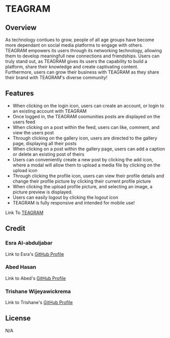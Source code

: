 # TEAGRAM

## Overview

As technology contiues to grow, people of all age groups have become more dependant on social media platforms to engage with others. TEAGRAM empowers its users through its networking technology, allowing them to develop meaningfull new connections and friendships. Users can truly stand out, as TEAGRAM gives its users the capability to build a platform, share their knowledge and create captivating content. Furthermore, users can grow their business with TEAGRAM as they share their brand with TEAGRAM's diverse community!

## Features

- When clicking on the login icon, users can create an account, or login to an existing account with TEAGRAM
- Once logged in, the TEAGRAM coomunities posts are displayed on the users feed
- When clicking on a post within the feed, users can like, comment, and view the users post
- Through clicking on the gallery icon, users are directed to the gallery page, displaying all their posts
- When clicking on a post within the gallery page, users can add a caption or delete an existing post of theirs
- Users can conveniently create a new post by clicking the add icon, where a modal will allow them to upload a media file by clicking on the upload icon
- Through clicking the profile icon, users can view their profile details and change their profile picture by clicking their current profile picture
- When clicking the upload profile picture, and selecting an image, a picture preview is displayed.
- Users can easily logout by clicking the logout icon 
- TEAGRAM is fully responsive and intended for mobile use!

Link To [TEAGRAM]()

## Credit

### Esra Al-abduljabar
Link to Esra's [GitHub Profile](https://github.com/EsraWameed)

### Abed Hasan
Link to Abed's [GitHub Profile](https://github.com/abedhasan79)

### Trishane Wijeyawickrema
Link to Trishane's [GitHub Profile](https://github.com/Trishaneww)

## License

N/A